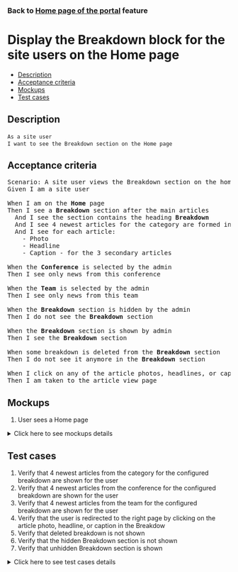### Back to [Home page of the portal](../../) feature

# Display the Breakdown block for the site users on the Home page

- [Description](#description)
- [Acceptance criteria](#acceptance-criteria)
- [Mockups](#mockups)
- [Test cases](#test-cases)

## Description

    As a site user
    I want to see the Breakdown section on the Home page

## Acceptance criteria

<pre>
Scenario: A site user views the Breakdown section on the home page
Given I am a site user

When I am on the <b>Home</b> page
Then I see a <b>Breakdown</b> section after the main articles
  And I see the section contains the heading <b>Breakdown</b>
  And I see 4 newest articles for the category are formed into a group
  And I see for each article: 
    - Photo
    - Headline
    - Caption - for the 3 secondary articles

When the <b>Conference</b> is selected by the admin
Then I see only news from this conference

When the <b>Team</b> is selected by the admin
Then I see only news from this team

When the <b>Breakdown</b> section is hidden by the admin
Then I do not see the <b>Breakdown</b> section

When the <b>Breakdown</b> section is shown by admin
Then I see the <b>Breakdown</b> section

When some breakdown is deleted from the <b>Breakdown</b> section
Then I do not see it anymore in the <b>Breakdown</b> section

When I click on any of the article photos, headlines, or captions in the <b>Breakdown</b> section
Then I am taken to the article view page
</pre>

## Mockups

1. User sees a Home page

<details>
  <summary>Click here to see mockups details</summary>

**1. User sees a Home page:**

![User sees a Home page](/products/sport_news_portal/web_application_features/home_page/images/home_page_user_side.png)

</details>

## Test cases

1. Verify that 4 newest articles from the category for the configured breakdown are shown for the user
2. Verify that 4 newest articles from the conference for the configured breakdown are shown for the user
3. Verify that 4 newest articles from the team for the configured breakdown are shown for the user
4. Verify that the user is redirected to the right page by clicking on the article photo, headline, or caption in the Breakdow
5. Verify that deleted breakdown is not shown
6. Verify that the hidden Breakdown section is not shown
7. Verify that unhidden Breakdown section is shown

<details>
  <summary>Click here to see test cases details</summary>

### **#1. Verify that 4 newest articles from the category for the configured breakdown are shown for the user**

|Preconditions|Steps|Expected result
--------------|-----|----------
|- Go to the Home page -> <b>Breakdown</b> section</br>- There is breakdown configured for category (conference and team are not selected)|1) Examine the <b>Breakdown</b> section|1) There is a <b>Breakdown</b> of 4 newest articles according to the selected category|

### **#2. Verify that 4 newest articles from the conference for the configured breakdown are shown for the user**

|Preconditions|Steps|Expected result
--------------|-----|----------
|- Go to the Home page -> <b>Breakdown</b> section</br>- There is a breakdown configured for the conference (Team is not selected)|1) Examine the <b>Breakdown</b> section|1) There is a breakdown of 4 newest articles according to the selected conference|

### **#3. Verify that 4 newest articles from the team for the configured breakdown are shown for the user**

|Preconditions|Steps|Expected result
--------------|-----|----------
|- Go to the Home page -> <b>Breakdown</b> section</br>- There is a breakdown configured for a team|1) Examine the <b>Breakdown</b> section|1) There is a breakdown of 4 newest articles according to the selected team|

### **#4. Verify that the user is redirected to the right page by clicking on the article photo, headline, or caption in the Breakdown section**

|Preconditions|Steps|Expected result
--------------|-----|----------
|- Go to the Home page -> <b>Breakdown</b> section|1) Click on any article photo</br>2) Click on any headline</br>3) Click on any caption|1) User is redirected to the article page</br>2) User is redirected to the article page</br>3) User is redirected to the article page|

### **#5. Verify that deleted breakdown is not shown**

|Preconditions|Steps|Expected result
--------------|-----|----------
|- Admin removed some breakdown</br>- Go to the Home page -> <b>Breakdown</b> section|1) On the home page, examine the <b>Breakdown</b> section|1) The removed breakdown is not present|

### **#6. Verify that the hidden Breakdown section is not shown**

|Preconditions|Steps|Expected result
--------------|-----|----------
|- Admin hides <b>Breakdown</b> section</br>- Go to Sport News Home page|1) On the home page, examine the <b>Breakdown</b> section|1) The <b>Breakdown</b> section is not present|

### **#7. Verify that unhidden Breakdown section is shown**

|Preconditions|Steps|Expected result
--------------|-----|----------
|- Admin shows <b>Breakdown</b> section</br>- Go to Sport News Home page|1) On the home page, examine the <b>Breakdown</b> section|1) The <b>Breakdown</b> section is present|

</details>
